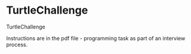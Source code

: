 # TurtleChallenge
TurtleChallenge

Instructions are in the pdf file - programming task as part of an interview process.
